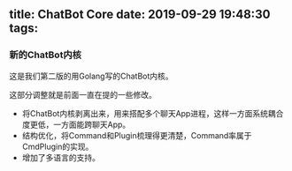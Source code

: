 title: ChatBot Core
date: 2019-09-29 19:48:30
tags:
---

### 新的ChatBot内核

这是我们第二版的用Golang写的ChatBot内核。

这部分调整就是前面一直在提的一些修改。

- 将ChatBot内核剥离出来，用来搭配多个聊天App进程，这样一方面系统耦合度更低，一方面能跨聊天App。
- 结构优化，将Command和Plugin梳理得更清楚，Command率属于CmdPlugin的实现。
- 增加了多语言的支持。

